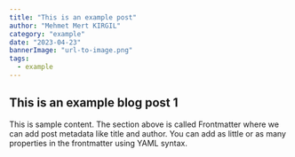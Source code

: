 ```yaml
---
title: "This is an example post"
author: "Mehmet Mert KIRGIL"
category: "example"
date: "2023-04-23"
bannerImage: "url-to-image.png"
tags:
  - example
---
```


## This is an example blog post 1

This is sample content. The section above is called Frontmatter where we can add post metadata like title and author. You can add as little or as many properties in the frontmatter using YAML syntax.